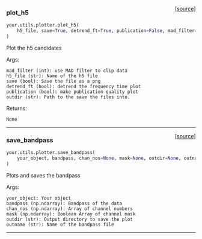 <span style="float:right;">[[source]](https://github.com/thepetabyteproject/your/blob/master/your/utils/plotter.py#L17)</span>

### plot_h5


```python
your.utils.plotter.plot_h5(
    h5_file, save=True, detrend_ft=True, publication=False, mad_filter=False, outdir=None
)
```


Plot the h5 candidates

Args: 

    mad_filter (int): use MAD filter to clip data
    h5_file (str): Name of the h5 file
    save (bool): Save the file as a png
    detrend_ft (bool): detrend the frequency time plot
    publication (bool): make publication quality plot
    outdir (str): Path to the save the files into.

Returns: 

    None


----

<span style="float:right;">[[source]](https://github.com/thepetabyteproject/your/blob/master/your/utils/plotter.py#L132)</span>

### save_bandpass


```python
your.utils.plotter.save_bandpass(
    your_object, bandpass, chan_nos=None, mask=None, outdir=None, outname=None
)
```


Plots and saves the bandpass

Args: 

    your_object: Your object
    bandpass (np.ndarray): Bandpass of the data
    chan_nos (np.ndarray): Array of channel numbers
    mask (np.ndarray): Boolean Array of channel mask
    outdir (str): Output directory to save the plot
    outname (str): Name of the bandpass file


----

